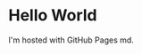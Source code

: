 <!DOCTYPE html>
<html>
<body>
<h1>Hello World</h1>
<p>I'm hosted with GitHub Pages md.</p>
</body>
</html>